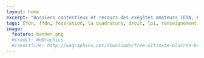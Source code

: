 ```yaml
---
layout: home
excerpt: "Dossiers contentieux et recours des exégètes amateurs (FDN, La Quadrature du Net, Fédération FDN)"
tags: [fdn, ffdn, fédération, la quadrature, droit, loi, renseignement, surveillance, filtrage, web, internet, censure]
image:
  feature: banner.png
  #credit: WeGraphics
  #creditlink: http://wegraphics.net/downloads/free-ultimate-blurred-background-pack/
---
```

